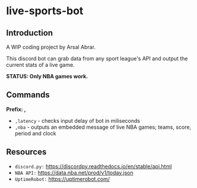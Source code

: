 # live-sports-bot

## Introduction
A WIP coding project by Arsal Abrar. 

This discord bot can grab data from any sport league's API and output the current stats of a live game. 

**STATUS: Only NBA games work.**

## Commands
**Prefix: ,**
* `,latency` - checks input delay of bot in miliseconds 
* `,nba` - outputs an embedded message of live NBA games; teams, score, period and clock

## Resources
* `discord.py:` https://discordpy.readthedocs.io/en/stable/api.html
* `NBA API:` https://data.nba.net/prod/v1/today.json 
* `UptimeRobot:` https://uptimerobot.com/
